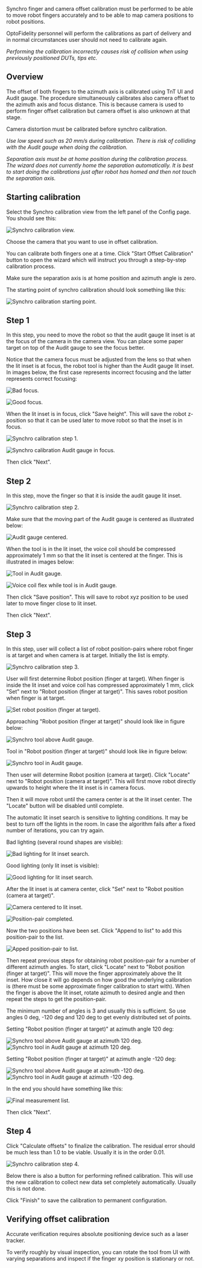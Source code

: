Synchro finger and camera offset calibration must be performed to
be able to move robot fingers accurately and to be able to map camera
positions to robot positions.

OptoFidelity personnel will perform the calibrations as part of
delivery and in normal circumstances user should not need to
calibrate again.

*Performing the calibration incorrectly causes risk of collision
when using previously positioned DUTs, tips etc.*

## Overview

The offset of both fingers to the azimuth axis is calibrated using TnT
UI and Audit gauge. The procedure simultaneously calibrates also camera
offset to the azimuth axis and focus distance. This is because camera
is used to perform finger offset calibration but camera offset is also
unknown at that stage.

Camera distortion must be calibrated before synchro calibration.

*Use low speed such as 20 mm/s during calibration. There is risk of
colliding with the Audit gauge when doing the calibration.*

*Separation axis must be at home position during the calibration
process. The wizard does not currently home the separation
automatically. It is best to start doing the calibrations just
after robot has homed and then not touch the separation axis.*

## Starting calibration

Select the Synchro calibration view from the left panel of the Config
page. You should see this:

![Synchro calibration view.](ui_help_images/synchro_view.jpg "Synchro calibration view.")

Choose the camera that you want to use in offset calibration.

You can calibrate both fingers one at a time. Click "Start Offset
Calibration" button to open the wizard which will instruct you through a
step-by-step calibration process.

Make sure the separation axis is at home position and azimuth angle
is zero.

The starting point of synchro calibration should look something like
this:

![Synchro calibration starting point.](ui_help_images/synchro_start.jpg "Synchro calibration starting point.")

## Step 1

In this step, you need to move the robot so that the audit gauge lit
inset is at the focus of the camera in the camera view. You can place
some paper target on top of the Audit gauge to see the focus better.

Notice that the camera focus must be adjusted from the lens so that
when the lit inset is at focus, the robot tool is higher than the
Audit gauge lit inset. In images below, the first case represents
incorrect focusing and the latter represents correct focusing:

![Bad focus.](ui_help_images/synchro_focus_bad.jpg "Bad focus.")

![Good focus.](ui_help_images/synchro_focus_good.jpg "Good focus.")

When the lit inset is in focus, click "Save height". This will save
the robot z-position so that it can be used later to move robot so that
the inset is in focus.

![Synchro calibration step 1.](ui_help_images/synchro_step1.jpg "Synchro calibration step 1.")

![Synchro calibration Audit gauge in focus.](ui_help_images/synchro_step1_focus.jpg "Synchro calibration Audit gauge in focus.")

Then click "Next".

## Step 2

In this step, move the finger so that it is inside the audit gauge
lit inset.

![Synchro calibration step 2.](ui_help_images/synchro_step2.jpg "Synchro calibration step 2.")

Make sure that the moving part of the Audit gauge is
centered as illustrated below:

![Audit gauge centered.](ui_help_images/synchro_audit_centered.jpg "Audit gauge centered.")

When the tool is in the lit inset, the voice coil should be compressed
approximately 1 mm so that the lit inset is centered at the finger.
This is illustrated in images below:

![Tool in Audit gauge.](ui_help_images/synchro_tool_in_audit.jpg "Tool in Audit gauge.")

![Voice coil flex while tool is in Audit gauge.](ui_help_images/synchro_vc_flex.jpg "Voice coil flex while tool is in Audit gauge.")

Then click "Save position". This will save to robot xyz position to be
used later to move finger close to lit inset.

Then click "Next".

## Step 3

In this step, user will collect a list of robot position-pairs where
robot finger is at target and when camera is at target. Initially the
list is empty.

![Synchro calibration step 3.](ui_help_images/synchro_step3.jpg "Synchro calibration step 3.")

User will first determine Robot position (finger at target).
When finger is inside the lit inset and voice coil has compressed
approximately 1 mm, click "Set" next to
"Robot position (finger at target)". This saves robot position when
finger is at target.

![Set robot position (finger at target).](ui_help_images/synchro_step3_2.jpg "Set robot position (finger at target).")

Approaching "Robot position (finger at target)" should look like in
figure below:

![Synchro tool above Audit gauge.](ui_help_images/synchro_angle1_out.jpg "Synchro tool above Audit gauge.")

Tool in "Robot position (finger at target)" should look like in
figure below:

![Synchro tool in Audit gauge.](ui_help_images/synchro_angle1_in.jpg "Synchro tool in Audit gauge.")

Then user will determine Robot position (camera at target).
Click "Locate" next to "Robot position (camera at target)". This will
first move robot directly upwards to height where the lit inset is in
camera focus.

Then it will move robot until the camera center is at the lit inset
center. The "Locate" button will be disabled until complete.

The automatic lit inset search is sensitive to lighting conditions.
It may be best to turn off the lights in the room. In case the
algorithm fails after a fixed number of iterations, you can try again.

Bad lighting (several round shapes are visible):

![Bad lighting for lit inset search.](ui_help_images/synchro_lit_inset_bad.jpg "Bad lighting for lit inset search.")

Good lighting (only lit inset is visible):

![Good lighting for lit inset search.](ui_help_images/synchro_lit_inset_good.jpg "Good lighting for lit inset search.")

After the lit inset is at camera center, click "Set" next to
"Robot position (camera at target)".

![Camera centered to lit inset.](ui_help_images/synchro_step3_3.jpg "Camera centered to lit inset.")

![Position-pair completed.](ui_help_images/synchro_step3_4.jpg "Position-pair completed.")

Now the two positions have been set. Click "Append to list" to add
this position-pair to the list.

![Apped position-pair to list.](ui_help_images/synchro_step3_5.jpg "Apped position-pair to list.")

Then repeat previous steps for obtaining robot position-pair for a
number of different azimuth angles. To start, click "Locate" next to
"Robot position (finger at target)". This will move the finger
approximately above the lit inset. How close it will go depends on
how good the underlying calibration is (there must be some approximate
finger calibration to start with). When the finger is above the lit
inset, rotate azimuth to desired angle and then repeat the steps to
get the position-pair.

The minimum number of angles is 3 and usually this is sufficient.
So use angles 0 deg, -120 deg and 120 deg to get evenly distributed
set of points.

Setting "Robot position (finger at target)" at azimuth angle 120 deg:

![Synchro tool above Audit gauge at azimuth 120 deg.](ui_help_images/synchro_angle2_out.jpg "Synchro tool above Audit gauge at azimuth 120 deg.")
![Synchro tool in Audit gauge at azimuth 120 deg.](ui_help_images/synchro_angle2_in.jpg "Synchro tool in Audit gauge at azimuth 120 deg.")

Setting "Robot position (finger at target)" at azimuth angle -120 deg:

![Synchro tool above Audit gauge at azimuth -120 deg.](ui_help_images/synchro_angle3_out.jpg "Synchro tool above Audit gauge at azimuth -120 deg.")
![Synchro tool in Audit gauge at azimuth -120 deg.](ui_help_images/synchro_angle3_in.jpg "Synchro tool in Audit gauge at azimuth -120 deg.")

In the end you should have something like this:

![Final measurement list.](ui_help_images/synchro_step3_6.jpg "Final measurement list.")

Then click "Next".

## Step 4

Click "Calculate offsets" to finalize the calibration. The residual
error should be much less than 1.0 to be viable.
Usually it is in the order 0.01.

![Synchro calibration step 4.](ui_help_images/synchro_step4.jpg "Synchro calibration step 4.")

Below there is also a button for performing refined calibration.
This will use the new calibration to collect new data set completely
automatically. Usually this is not done.

Click "Finish" to save the calibration to permanent configuration.

## Verifying offset calibration

Accurate verification requires absolute positioning device such
as a laser tracker.

To verify roughly by visual inspection, you can rotate the tool from
UI with varying separations and inspect if the finger xy position is
stationary or not.
